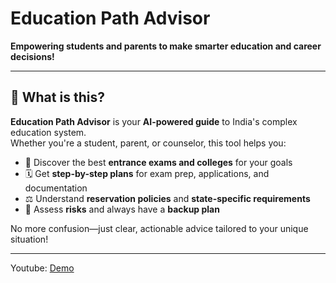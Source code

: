 # Education Path Advisor

**Empowering students and parents to make smarter education and career decisions!**

---

## 🚦 What is this?

**Education Path Advisor** is your **AI-powered guide** to India's complex education system.  
Whether you're a student, parent, or counselor, this tool helps you:

- 🎯 Discover the best **entrance exams and colleges** for your goals  
- 🗓️ Get **step-by-step plans** for exam prep, applications, and documentation  
- ⚖️ Understand **reservation policies** and **state-specific requirements**  
- 🧭 Assess **risks** and always have a **backup plan**

No more confusion—just clear, actionable advice tailored to your unique situation!

---

Youtube: [Demo](https://www.youtube.com/playlist?list=PLps8its2VEvlL-JeAyMGvDrViDAxIcd9-)
